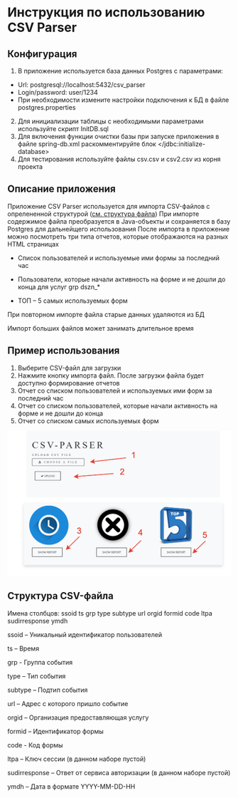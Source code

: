 Инструкция по использованию CSV Parser
================================
## Конфигурация
1. В приложение используется база данных Postgres с параметрами:
- Url: postgresql://localhost:5432/csv_parser
- Login/password: user/1234
- При необходимости измените настройки подключения к БД в файле postgres.properties
2. Для инициализации таблицы с необходимыми параметрами используйте скрипт InitDB.sql
3. Для включения функции очистки базы при запуске приложения в файле spring-db.xml раскомментируйте блок </jdbc:initialize-database>
4. Для тестирования используйте файлы csv.csv и csv2.csv из корня проекта

## Описание приложения
Приложение CSV Parser используется для импорта CSV-файлов c опрелененной структурой ([см. структура файла](#format))
При импорте содержимое файла преобразуется в Java-объекты и сохраняется в базу Postgres для дальнейщего использования
После импорта в приложение можно посмотреть три типа отчетов, которые отображаются на разных HTML страницах

- Список пользователей и используемые ими формы за последний час

- Пользователи, которые начали активность на форме и не дошли до конца для услуг grp dszn_*

- ТОП – 5 самых используемых форм

При повторном импорте файла старые данных удаляются из БД

Импорт больших файлов может занимать длительное время

## Пример использования
1. Выберите CSV-файл для загрузки
2. Нажмите кнопку импорта файл. После загрузки файла будет доступно формирование отчетов
3. Отчет со списком пользователей и используемых ими форм за последний час
4. Отчет со списком пользователей, которые начали активность на форме и не дошли до конца
5. Отчет со списком самых используемых форм

![Alt text](step.PNG)


## <a name="format"></a> Структура CSV-файла
Имена столбцов: ssoid	ts	grp	type	subtype	url	orgid	formid	code	ltpa	sudirresponse	ymdh

ssoid – Уникальный идентификатор пользователей

ts – Время

grp - Группа события

type – Тип события

subtype – Подтип события

url – Адрес с которого пришло событие

orgid – Организация предоставляющая услугу

formid – Идентификатор формы

code - Код формы

ltpa – Ключ сессии (в данном наборе пустой)

sudirresponse – Ответ от сервиса авторизации (в данном наборе пустой)

ymdh – Дата в формате YYYY-MM-DD-HH